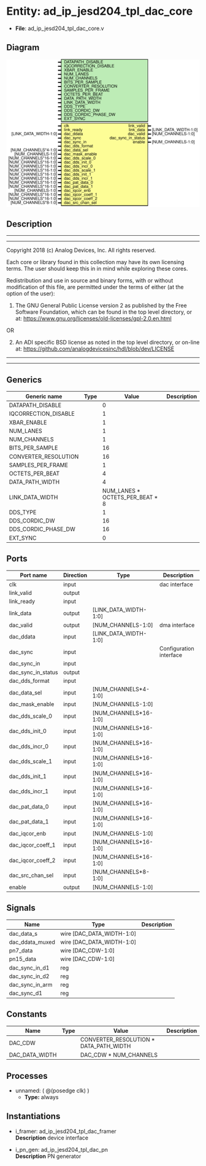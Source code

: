 # Entity: ad_ip_jesd204_tpl_dac_core

- **File**: ad_ip_jesd204_tpl_dac_core.v
## Diagram

![Diagram](ad_ip_jesd204_tpl_dac_core.svg "Diagram")
## Description

 ***************************************************************************
 ***************************************************************************
 Copyright 2018 (c) Analog Devices, Inc. All rights reserved.

 Each core or library found in this collection may have its own licensing terms.
 The user should keep this in in mind while exploring these cores.

 Redistribution and use in source and binary forms,
 with or without modification of this file, are permitted under the terms of either
  (at the option of the user):

   1. The GNU General Public License version 2 as published by the
      Free Software Foundation, which can be found in the top level directory, or at:
 https://www.gnu.org/licenses/old-licenses/gpl-2.0.en.html

 OR

   2.  An ADI specific BSD license as noted in the top level directory, or on-line at:
 https://github.com/analogdevicesinc/hdl/blob/dev/LICENSE

 ***************************************************************************
 ***************************************************************************

## Generics

| Generic name         | Type | Value                           | Description |
| -------------------- | ---- | ------------------------------- | ----------- |
| DATAPATH_DISABLE     |      | 0                               |             |
| IQCORRECTION_DISABLE |      | 1                               |             |
| XBAR_ENABLE          |      | 1                               |             |
| NUM_LANES            |      | 1                               |             |
| NUM_CHANNELS         |      | 1                               |             |
| BITS_PER_SAMPLE      |      | 16                              |             |
| CONVERTER_RESOLUTION |      | 16                              |             |
| SAMPLES_PER_FRAME    |      | 1                               |             |
| OCTETS_PER_BEAT      |      | 4                               |             |
| DATA_PATH_WIDTH      |      | 4                               |             |
| LINK_DATA_WIDTH      |      | NUM_LANES * OCTETS_PER_BEAT * 8 |             |
| DDS_TYPE             |      | 1                               |             |
| DDS_CORDIC_DW        |      | 16                              |             |
| DDS_CORDIC_PHASE_DW  |      | 16                              |             |
| EXT_SYNC             |      | 0                               |             |
## Ports

| Port name          | Direction | Type                  | Description              |
| ------------------ | --------- | --------------------- | ------------------------ |
| clk                | input     |                       |  dac interface           |
| link_valid         | output    |                       |                          |
| link_ready         | input     |                       |                          |
| link_data          | output    | [LINK_DATA_WIDTH-1:0] |                          |
| dac_valid          | output    | [NUM_CHANNELS-1:0]    |  dma interface           |
| dac_ddata          | input     | [LINK_DATA_WIDTH-1:0] |                          |
| dac_sync           | input     |                       |  Configuration interface |
| dac_sync_in        | input     |                       |                          |
| dac_sync_in_status | output    |                       |                          |
| dac_dds_format     | input     |                       |                          |
| dac_data_sel       | input     | [NUM_CHANNELS*4-1:0]  |                          |
| dac_mask_enable    | input     | [NUM_CHANNELS-1:0]    |                          |
| dac_dds_scale_0    | input     | [NUM_CHANNELS*16-1:0] |                          |
| dac_dds_init_0     | input     | [NUM_CHANNELS*16-1:0] |                          |
| dac_dds_incr_0     | input     | [NUM_CHANNELS*16-1:0] |                          |
| dac_dds_scale_1    | input     | [NUM_CHANNELS*16-1:0] |                          |
| dac_dds_init_1     | input     | [NUM_CHANNELS*16-1:0] |                          |
| dac_dds_incr_1     | input     | [NUM_CHANNELS*16-1:0] |                          |
| dac_pat_data_0     | input     | [NUM_CHANNELS*16-1:0] |                          |
| dac_pat_data_1     | input     | [NUM_CHANNELS*16-1:0] |                          |
| dac_iqcor_enb      | input     | [NUM_CHANNELS-1:0]    |                          |
| dac_iqcor_coeff_1  | input     | [NUM_CHANNELS*16-1:0] |                          |
| dac_iqcor_coeff_2  | input     | [NUM_CHANNELS*16-1:0] |                          |
| dac_src_chan_sel   | input     | [NUM_CHANNELS*8-1:0]  |                          |
| enable             | output    | [NUM_CHANNELS-1:0]    |                          |
## Signals

| Name            | Type                      | Description |
| --------------- | ------------------------- | ----------- |
| dac_data_s      | wire [DAC_DATA_WIDTH-1:0] |             |
| dac_ddata_muxed | wire [DAC_DATA_WIDTH-1:0] |             |
| pn7_data        | wire [DAC_CDW-1:0]        |             |
| pn15_data       | wire [DAC_CDW-1:0]        |             |
| dac_sync_in_d1  | reg                       |             |
| dac_sync_in_d2  | reg                       |             |
| dac_sync_in_arm | reg                       |             |
| dac_sync_d1     | reg                       |             |
## Constants

| Name           | Type | Value                                  | Description |
| -------------- | ---- | -------------------------------------- | ----------- |
| DAC_CDW        |      | CONVERTER_RESOLUTION * DATA_PATH_WIDTH |             |
| DAC_DATA_WIDTH |      | DAC_CDW * NUM_CHANNELS                 |             |
## Processes
- unnamed: ( @(posedge clk) )
  - **Type:** always
## Instantiations

- i_framer: ad_ip_jesd204_tpl_dac_framer
</br>**Description**
 device interface

- i_pn_gen: ad_ip_jesd204_tpl_dac_pn
</br>**Description**
 PN generator

